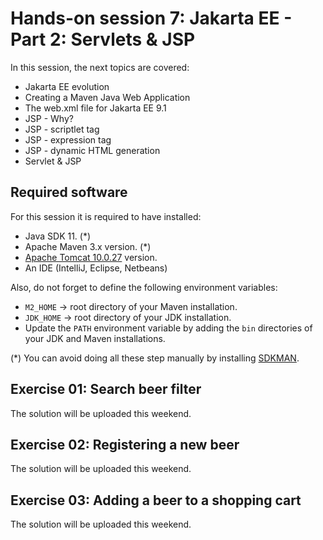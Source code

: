 
# Hands-on session 7: Jakarta EE - Part 2: Servlets & JSP

In this session, the next topics are covered:

- Jakarta EE evolution 
- Creating a Maven Java Web Application
- The web.xml file for Jakarta EE 9.1
- JSP - Why?
- JSP - scriptlet tag
- JSP - expression tag
- JSP - dynamic HTML generation
- Servlet & JSP

## Required software

For this session it is required to have installed:

- Java SDK 11. (*)
- Apache Maven 3.x version. (*)
- [Apache Tomcat 10.0.27](https://dlcdn.apache.org/tomcat/tomcat-10/v10.0.27/bin/apache-tomcat-10.0.27.zip) version.
- An IDE (IntelliJ, Eclipse, Netbeans)

Also, do not forget to define the following environment variables:

- `M2_HOME` -> root directory of your Maven installation.
- `JDK_HOME` -> root directory of your JDK installation.
- Update the `PATH` environment variable by adding the `bin` directories of your JDK and Maven installations.

(*) You can avoid doing all these step manually by installing
[SDKMAN](https://sdkman.io/).


## Exercise 01: Search beer filter

The solution will be uploaded this weekend.

## Exercise 02: Registering a new beer

The solution will be uploaded this weekend.

## Exercise 03: Adding a beer to a shopping cart

The solution will be uploaded this weekend.


